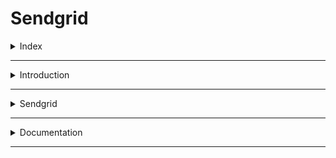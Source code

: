 # Sendgrid

<details>
<summary>Index</summary>

## Index

- Introduction
- Sendgrid
- Documentation

</details>

---

<details>
<summary>Introduction</summary>

## Introduction

</details>

---

<details>
<summary>Sendgrid</summary>

## Sendgrid

![Sendgrid](./Assets/01-architecture.png)

</details>

---

<details>
<summary>Documentation</summary>

## Documentation

</details>

---
